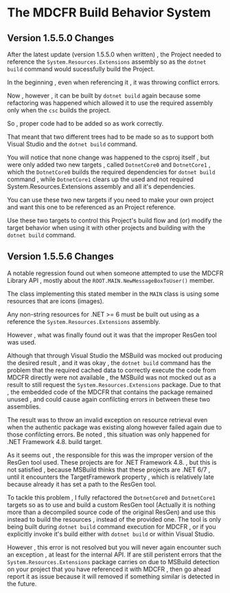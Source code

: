 # The MDCFR Build Behavior System

## Version 1.5.5.0 Changes

After the latest update (version 1.5.5.0 when written) , the Project needed to reference the `System.Resources.Extensions` assembly so as the `dotnet build`
command would sucessfully build the Project.

In the beginning , even when referencing it , it was throwing conflict errors.

Now , however , it can be built by `dotnet build` again because some refactoring was happened which allowed it to 
use the required assembly only when the `csc` builds the project. 

So , proper code had to be added so as work correctly.

That meant that two different trees had to be made so as to support both Visual Studio and the `dotnet build` command.

You will notice that none change was happened to the csproj itself , but were only added two new targets , called 
`DotnetCore0` and `DotnetCore1` , which the `DotnetCore0` builds the required dependencies for `dotnet build` command , 
while `DotnetCore1` clears up the used and not required System.Resources.Extensions assembly and all it's dependencies.

You can use these two new targets if you need to make your own project and want this one to be referenced as an Project 
reference. 

Use these two targets to control this Project's build flow and (or) modify the target behavior when using it with 
other projects and building with the `dotnet build` command.

## Version 1.5.5.6 Changes

A notable regression found out when someone attempted to use the MDCFR Library API , mostly about the `ROOT.MAIN.NewMessageBoxToUser()`
member. 

The class implementing this stated member in the `MAIN` class is using some resources that are icons (images).

Any non-string resources for .NET >= 6 must be built out using as a reference the 
`System.Resources.Extensions` assembly.

However , what was finally found out it was that the improper ResGen tool was used.

Although that through Visual Studio the MSBuild was mocked out producing the desired result , 
and it was okay , the `dotnet build` command has the problem that the required cached data to correctly
execute the code from MDCFR directly were not available , the MSBuild was not mocked out as a result
to still request the `System.Resources.Extensions` package. Due to that , the embedded code of the MDCFR
that contains the package remained unused , and could cause again confilcting errors in between these
two assemblies.

The result was to throw an invalid exception on resource retrieval even when the authentic package
was existing along however failed again due to those confilcting errors. 
Be noted , this situation was only happened for .NET Framework 4.8. build target.

As it seems out , the responsible for this was the improper version of the ResGen tool used.
These projects are for .NET Framework 4.8. , but this is not satisfied , because MSBuild thinks 
that these projects are .NET 6/7 , until it encounters the TargetFramework property , which is relatively 
late because already it has set a path to the ResGen tool.

To tackle this problem , I fully refactored the `DotnetCore0` and `DotnetCore1` targets so as to 
use and build a custom ResGen tool (Actually it is nothing more than
a decompiled source code of the original ResGen)
and use this instead to build the resources , instead of the provided one.
The tool is only being built during `dotnet build` command execution for MDCFR , or if you explicitly invoke
it's build either with `dotnet build` or within Visual Studio.

However , this error is not resolved but you will never again encounter such an exception , at least for
the internal API. If are still peristent errors that the `System.Resources.Extensions` package carries on
due to MSBuild detection on your project that you have referenced it with MDCFR , 
then go ahead report it as issue because it will removed if something similar is 
detected in the future.